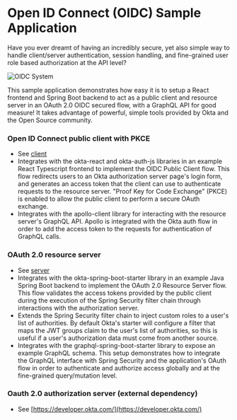 # Open ID Connect (OIDC) Sample Application

Have you ever dreamt of having an incredibly secure, yet also simple way to handle client/server authentication, session handling, and fine-grained user role based authorization at the API level?

![OIDC System](https://user-images.githubusercontent.com/21133122/129646755-48da3801-7ec6-462e-91dc-772fc55dadfa.png)

This sample application demonstrates how easy it is to setup a React frontend and Spring Boot backend to act as a public client and resource server in an OAuth 2.0 OIDC secured flow, with a GraphQL API for good measure! It takes advantage of powerful, simple tools provided by Okta and the Open Source community.

### Open ID Connect public client with PKCE
- See [client](/client)
- Integrates with the okta-react and okta-auth-js libraries in an example React Typescript frontend to implement the OIDC Public Client flow. This flow redirects users to an Okta authorization server page's login form, and generates an access token that the client can use to authenticate requests to the resource server. "Proof Key for Code Exchange" (PKCE) is enabled to allow the public client to perform a secure OAuth exchange.
- Integrates with the apollo-client library for interacting with the resource server's GraphQL API. Apollo is integrated with the Okta auth flow in order to add the access token to the requests for authentication of GraphQL calls.
### OAuth 2.0 resource server 
- See [server](/server)
- Integrates with the okta-spring-boot-starter library in an example Java Spring Boot backend to implement the OAuth 2.0 Resource Server flow. This flow validates the access tokens provided by the public client during the execution of the Spring Security filter chain through interactions with the authorization server.
- Extends the Spring Security filter chain to inject custom roles to a user's list of authorities. By default Okta's starter will configure a filter that maps the JWT groups claim to the user's list of authorities, so this is useful if a user's authorization data must come from another source.
- Integrates with the graphql-spring-boot-starter library to expose an example GraphQL schema. This setup demonstrates how to integrate the GraphQL interface with Spring Security and the application's OAuth flow in order to authenticate and authorize access globally and at the fine-grained query/mutation level.
### Oauth 2.0 authorization server (external dependency) 
- See [https://developer.okta.com/](https://developer.okta.com/)
